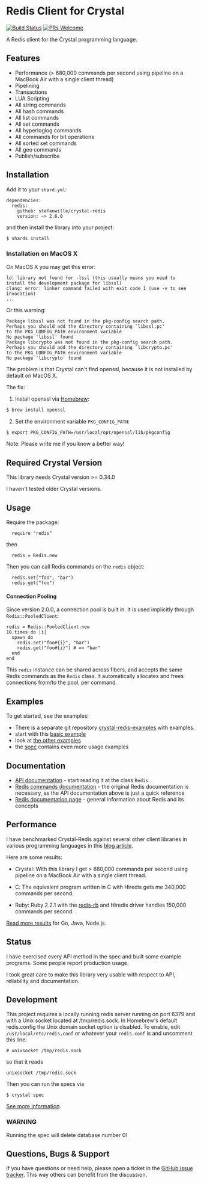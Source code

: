 # Redis Client for Crystal

[![Build Status](https://img.shields.io/travis/stefanwille/crystal-redis/master.svg?style=flat)](https://travis-ci.org/stefanwille/crystal-redis) [![PRs Welcome](https://img.shields.io/badge/PRs-welcome-brightgreen.svg)](CONTRIBUTING.md#pull-requests)

A Redis client for the Crystal programming language.

## Features

- Performance (> 680,000 commands per second using pipeline on a MacBook Air with a single client thread)
- Pipelining
- Transactions
- LUA Scripting
- All string commands
- All hash commands
- All list commands
- All set commands
- All hyperloglog commands
- All commands for bit operations
- All sorted set commands
- All geo commands
- Publish/subscribe

## Installation

Add it to your `shard.yml`:

```crystal
dependencies:
  redis:
    github: stefanwille/crystal-redis
    version: ~> 2.6.0
```

and then install the library into your project:

```bash
$ shards install
```

### Installation on MacOS X

On MacOS X you may get this error:

```
ld: library not found for -lssl (this usually means you need to install the development package for libssl)
clang: error: linker command failed with exit code 1 (use -v to see invocation)
...
```

Or this warning:

```
Package libssl was not found in the pkg-config search path.
Perhaps you should add the directory containing `libssl.pc'
to the PKG_CONFIG_PATH environment variable
No package 'libssl' found
Package libcrypto was not found in the pkg-config search path.
Perhaps you should add the directory containing `libcrypto.pc'
to the PKG_CONFIG_PATH environment variable
No package 'libcrypto' found
```

The problem is that Crystal can't find openssl, because it is not installed by default on MacOS X.

The fix:

1.  Install openssl via [Homebrew](https://brew.sh/):

```bash
$ brew install openssl
```

2.  Set the environment variable `PKG_CONFIG_PATH`:

```bash
$ export PKG_CONFIG_PATH=/usr/local/opt/openssl/lib/pkgconfig
```

Note: Please write me if you know a better way!

## Required Crystal Version

This library needs Crystal version >= 0.34.0

I haven't tested older Crystal versions.

## Usage

Require the package:

```crystal
  require "redis"
```

then

```crystal
  redis = Redis.new
```

Then you can call Redis commands on the `redis` object:

```crystal
  redis.set("foo", "bar")
  redis.get("foo")
```

#### Connection Pooling

Since version 2.0.0, a connection pool is built in. It is used implicitly through `Redis::PooledClient`:

```Crystal
redis = Redis::PooledClient.new
10.times do |i|
  spawn do
    redis.set("foo#{i}", "bar")
    redis.get("foo#{i}") # => "bar"
  end
end
```

This `redis` instance can be shared across fibers, and accepts the same Redis commands as the `Redis` class.
It automatically allocates and frees connections from/to the pool, per command.

## Examples

To get started, see the examples:

- There is a separate git repository [crystal-redis-examples](https://github.com/stefanwille/crystal-redis-examples) with examples.
- start with this [basic example](https://github.com/stefanwille/crystal-redis-examples/blob/master/src/basic.cr)
- look at [the other examples](https://github.com/stefanwille/crystal-redis-examples/blob/master/src/)
- the [spec](https://github.com/stefanwille/crystal-redis/blob/master/spec/redis_spec.cr) contains even more usage examples

## Documentation

- [API documentation](http://stefanwille.github.io/crystal-redis) -
  start reading it at the class `Redis`.
- [Redis commands documentation](http://redis.io/commands) - the original Redis documentation is necessary, as the API documentation above is just a quick reference
- [Redis documentation page](http://redis.io/documentation) - general information about Redis and its concepts

## Performance

I have benchmarked Crystal-Redis against several other client libraries in various programming languages in this [blog article](http://www.stefanwille.com/2015/05/redis-clients-crystal-vs-ruby-vs-c-vs-go/).

Here are some results:

- Crystal: With this library I get > 680,000 commands per second using pipeline on a MacBook Air with a single client thread.

- C: The equivalent program written in C with Hiredis gets me 340,000 commands per second.

- Ruby: Ruby 2.2.1 with the [redis-rb](https://github.com/redis/redis-rb) and Hiredis driver handles 150,000 commands per second.

[Read more results](http://www.stefanwille.com/2015/05/redis-clients-crystal-vs-ruby-vs-c-vs-go/) for Go, Java, Node.js.

## Status

I have exercised every API method in the spec and built some example programs. Some people report production usage.

I took great care to make this library very usable with respect to API, reliability and documentation.

## Development

This project requires a locally running redis server running on port 6379 and with a Unix socket located at /tmp/redis.sock. In Homebrew's default redis.config the Unix domain socket option is disabled. To enable, edit `/usr/local/etc/redis.conf` or whatever your `redis.conf` is and uncomment this line:

```
# unixsocket /tmp/redis.sock
```

so that it reads

```
unixsocket /tmp/redis.sock
```

Then you can run the specs via

`$ crystal spec`

[See more information](https://github.com/stefanwille/crystal-redis/blob/master/CONTRIBUTING.md).

### WARNING

Running the spec will delete database number 0!

## Questions, Bugs & Support

If you have questions or need help, please open a ticket in the [GitHub issue tracker](https://github.com/stefanwille/crystal-redis/issues). This way others can benefit from the discussion.
